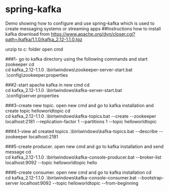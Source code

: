 # spring-kafka
Demo showing how to configure and use spring-kafka which is used to create messaging systems or streaming apps
##Instructions
how to install kafka
download from https://www.apache.org/dyn/closer.cgi?path=/kafka/1.1.0/kafka_2.12-1.1.0.tgz

unzip to c: folder
open cmd

###1- go to kafka directory using the following commands and start zookeeper
cd\
cd kafka_2.12-1.1.0
.\bin\windows\zookeeper-server-start.bat .\config\zookeeper.properties

###2-start apache kafka in new cmd
cd\
cd kafka_2.12-1.1.0
.\bin\windows\kafka-server-start.bat .\config\server.properties

###3-create new topic. open new cmd and go to kafka installation and create topic helloworldtopic
cd\
cd kafka_2.12-1.1.0
.\bin\windows\kafka-topics.bat --create --zookeeper localhost:2181 --replication-factor 1 --partitions 1 --topic helloworldtopic

###4.1-view all created topics
.\bin\windows\kafka-topics.bat --describe --zookeeper localhost:2181

###5-create producer. open new cmd and go to kafka installation and send message
cd\
cd kafka_2.12-1.1.0
.\bin\windows\kafka-console-producer.bat --broker-list localhost:9092 --topic helloworldtopic
hello

###6-create consumer. open new cmd and go to kafka installation
cd\
cd kafka_2.12-1.1.0
.\bin\windows\kafka-console-consumer.bat --bootstrap-server localhost:9092 --topic helloworldtopic --from-beginning

